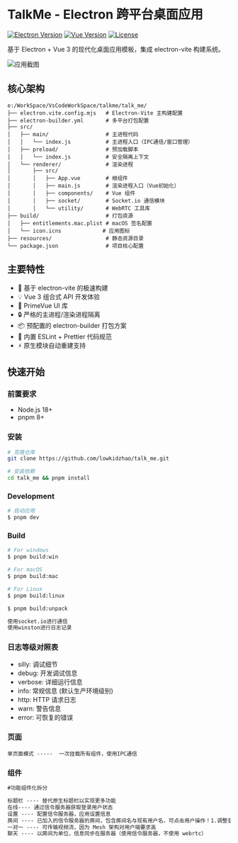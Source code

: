 # TalkMe - Electron 跨平台桌面应用

[![Electron Version](https://img.shields.io/badge/Electron-34.2.0-blue.svg)](https://electronjs.org/)
[![Vue Version](https://img.shields.io/badge/Vue-3.5.13-brightgreen.svg)](https://vuejs.org/)
[![License](https://img.shields.io/badge/License-MIT-green.svg)](https://opensource.org/licenses/MIT)

基于 Electron + Vue 3 的现代化桌面应用模板，集成 electron-vite 构建系统。

![应用截图](public/screenshot.png)

## 核心架构

```plaintext
e:/WorkSpace/VsCodeWorkSpace/talkme/talk_me/
├── electron.vite.config.mjs   # Electron-Vite 主构建配置
├── electron-builder.yml       # 多平台打包配置
├── src/
│   ├── main/                  # 主进程代码
│   │   └── index.js           # 主进程入口（IPC通信/窗口管理）
│   ├── preload/               # 预加载脚本
│   │   └── index.js           # 安全隔离上下文
│   └── renderer/              # 渲染进程
│       ├── src/
│       │   ├── App.vue        # 根组件
│       │   ├── main.js        # 渲染进程入口（Vue初始化）
│       │   ├── components/    # Vue 组件
│       │   ├── socket/        # Socket.io 通信模块
│       │   └── utility/       # WebRTC 工具库
├── build/                     # 打包资源
│   ├── entitlements.mac.plist # macOS 签名配置
│   └── icon.icns             # 应用图标
├── resources/                 # 静态资源目录
└── package.json               # 项目核心配置
```

## 主要特性

- 🚀 基于 electron-vite 的极速构建
- 💡 Vue 3 组合式 API 开发体验
- 🎨 PrimeVue UI 库
- 🔒 严格的主进程/渲染进程隔离
- 📦 预配置的 electron-builder 打包方案
- 🔧 内置 ESLint + Prettier 代码规范
- ⚡ 原生模块自动重建支持

## 快速开始

### 前置要求

- Node.js 18+
- pnpm 8+

### 安装

```bash
# 克隆仓库
git clone https://github.com/lowkidzhao/talk_me.git

# 安装依赖
cd talk_me && pnpm install

```

### Development

```bash
# 启动应用
$ pnpm dev
```

### Build

```bash
# For windows
$ pnpm build:win

# For macOS
$ pnpm build:mac

# For Linux
$ pnpm build:linux

$ pnpm build:unpack
```

```bash
使用socket.io进行通信
使用winston进行日志记录
```

### 日志等级对照表

- silly: 调试细节
- debug: 开发调试信息
- verbose: 详细运行信息
- info: 常规信息 (默认生产环境级别)
- http: HTTP 请求日志
- warn: 警告信息
- error: 可恢复的错误

### 页面

```1c
单页面模式 -----  一次挂载所有组件，使用IPC通信
```

### 组件

```markdown
#功能组件化拆分

标题栏 ---- 替代原生标题栏以实现更多功能
在线---- 通过信令服务器获取登录用户状态
设置 ---- 配置信令服务器，应用设置信息
房间 ---- 已加入的信令服务器的房间，包含房间名与现有用户名，可点击用户操作！1.调整音量
一对一 ---- 可传输视频流，因为 Mesh 架构对用户端要求高
聊天 ---- 以房间为单位，信息同步在服务器（使用信令服务器，不使用 webrtc）
```
